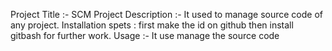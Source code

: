 Project Title :- SCM Project Description :- It used to manage source code of any project. Installation spets : first make the id on github then install gitbash for further work. Usage :- It use manage the source code

